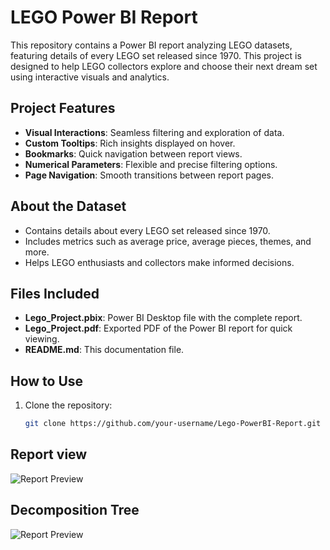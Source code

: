 # LEGO Power BI Report

This repository contains a Power BI report analyzing LEGO datasets, featuring details of every LEGO set released since 1970. This project is designed to help LEGO collectors explore and choose their next dream set using interactive visuals and analytics.

## Project Features
- **Visual Interactions**: Seamless filtering and exploration of data.
- **Custom Tooltips**: Rich insights displayed on hover.
- **Bookmarks**: Quick navigation between report views.
- **Numerical Parameters**: Flexible and precise filtering options.
- **Page Navigation**: Smooth transitions between report pages.

## About the Dataset
- Contains details about every LEGO set released since 1970.
- Includes metrics such as average price, average pieces, themes, and more.
- Helps LEGO enthusiasts and collectors make informed decisions.

## Files Included
- **Lego_Project.pbix**: Power BI Desktop file with the complete report.
- **Lego_Project.pdf**: Exported PDF of the Power BI report for quick viewing.
- **README.md**: This documentation file.

## How to Use
1. Clone the repository:
   ```bash
   git clone https://github.com/your-username/Lego-PowerBI-Report.git


## Report view
   ![Report Preview](https://github.com/sivakumar198/Lego-PowerBI-Report/blob/main/resources/Lego1.png)

## Decomposition Tree
   ![Report Preview](https://github.com/sivakumar198/Lego-PowerBI-Report/blob/main/resources/Lego2.png)


  
